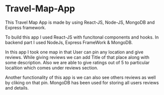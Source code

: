 # Travel-Map-App
This Travel Map App is made by using React-JS, Node-JS, MongoDB and Express framework.

To build this app I used React-JS with funcitonal components and hooks.
In backend part I used NodeJs, Express FrameWork & MongoDB.

In this app I took one map in that User can pin any location and give reviews. While giving reviews we can add Title of that place along with some description. 
Also we are able to give ratings out of 5 to particular localtion which comes under reviews section.

Another functionality of this app is we can also see others reviews as well by cliking on that pin. 
MongoDB has been used for storing all users reviews and details.
